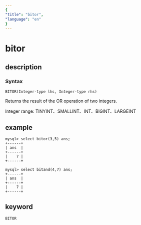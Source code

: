 ```yaml
---
{
"title": "bitor",
"language": "en"
}
---
```


<!-- 
Licensed to the Apache Software Foundation (ASF) under one
or more contributor license agreements.  See the NOTICE file
distributed with this work for additional information
regarding copyright ownership.  The ASF licenses this file
to you under the Apache License, Version 2.0 (the
"License"); you may not use this file except in compliance
with the License.  You may obtain a copy of the License at

  http://www.apache.org/licenses/LICENSE-2.0

Unless required by applicable law or agreed to in writing,
software distributed under the License is distributed on an
"AS IS" BASIS, WITHOUT WARRANTIES OR CONDITIONS OF ANY
KIND, either express or implied.  See the License for the
specific language governing permissions and limitations
under the License.
-->

# bitor
## description
### Syntax

`BITOR(Integer-type lhs, Integer-type rhs)`

Returns the result of the OR operation of two integers.

Integer range: TINYINT、SMALLINT、INT、BIGINT、LARGEINT

## example

```
mysql> select bitor(3,5) ans;
+------+
| ans  |
+------+
|    7 |
+------+

mysql> select bitand(4,7) ans;
+------+
| ans  |
+------+
|    7 |
+------+
```

## keyword

    BITOR
